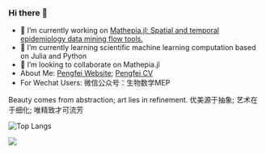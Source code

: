 ### Hi there 👋

- 🔭 I’m currently working on [Mathepia.jl: Spatial and temporal epidemiology data mining flow tools.](https://github.com/Song921012/Mathepia.jl)
- 🌱 I’m currently learning scientific machine learning computation based on Julia and Python
- 👯 I’m looking to collaborate on Mathepia.jl
- About Me: [Pengfei Website](https://song921012.github.io/); [Pengfei CV](https://song921012.github.io/2021/02/01/pengfei-cv/)
- For Wechat Users: 微信公众号：生物数学MEP

Beauty comes from abstraction; art lies in refinement. 优美源于抽象; 艺术在于细化; 唯精致才可流芳

[](![](https://github-readme-stats.vercel.app/api?username=Song921012))

![Top Langs](https://github-readme-stats.vercel.app/api/top-langs/?username=Song921012&layout=compact&hide=javascript,html,css,Stylus,EJS)

![](https://github-readme-stats.vercel.app/api/wakatime?username=aidishage&layuout=compact&hide=JSON,BibTeX,INI,reStructuredText,YAML,TOML,S,HTML,Objective-C)
